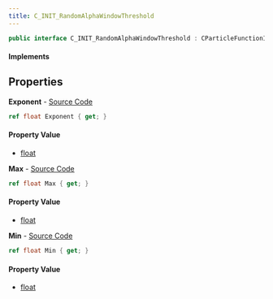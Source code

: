 ```yaml
---
title: C_INIT_RandomAlphaWindowThreshold
---
```


```csharp
public interface C_INIT_RandomAlphaWindowThreshold : CParticleFunctionInitializer, CParticleFunction, ISchemaClass<CParticleFunction>, ISchemaClass<CParticleFunctionInitializer>, ISchemaClass<C_INIT_RandomAlphaWindowThreshold>, ISchemaField, ISchemaClass, INativeHandle
```

#### Implements

## Properties

**Exponent** - [Source Code](https://github.com/swiftly-solution/swiftlys2/blob/master/managed/src/SwiftlyS2.Generated/Schemas/Interfaces/C_INIT_RandomAlphaWindowThreshold.cs#L20)

```csharp
ref float Exponent { get; }
```

#### Property Value

- [float](https://learn.microsoft.com/dotnet/api/system.single)

**Max** - [Source Code](https://github.com/swiftly-solution/swiftlys2/blob/master/managed/src/SwiftlyS2.Generated/Schemas/Interfaces/C_INIT_RandomAlphaWindowThreshold.cs#L18)

```csharp
ref float Max { get; }
```

#### Property Value

- [float](https://learn.microsoft.com/dotnet/api/system.single)

**Min** - [Source Code](https://github.com/swiftly-solution/swiftlys2/blob/master/managed/src/SwiftlyS2.Generated/Schemas/Interfaces/C_INIT_RandomAlphaWindowThreshold.cs#L16)

```csharp
ref float Min { get; }
```

#### Property Value

- [float](https://learn.microsoft.com/dotnet/api/system.single)

